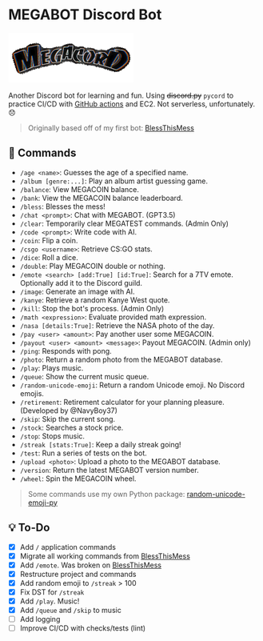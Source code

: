 # MEGABOT Discord Bot

![MEGACORD LOGO](/images/thumbnail.gif)

Another Discord bot for learning and fun. Using ~~discord.py~~ `pycord` to practice CI/CD with [GitHub actions](https://github.com/NicPWNs/MEGABOT/actions) and EC2. Not serverless, unfortunately. 😞

> Originally based off of my first bot: [BlessThisMess](https://github.com/NicPWNs/Discord-BTM-Bot)

## 🤖 Commands

- `/age <name>`: Guesses the age of a specified name.
- `/album [genre:...]`: Play an album artist guessing game.
- `/balance`: View MEGACOIN balance.
- `/bank`: View the MEGACOIN balance leaderboard.
- `/bless`: Blesses the mess!
- `/chat <prompt>`: Chat with MEGABOT. (GPT3.5)
- `/clear`: Temporarily clear MEGATEST commands. (Admin Only)
- `/code <prompt>`: Write code with AI.
- `/coin`: Flip a coin.
- `/csgo <username>`: Retrieve CS:GO stats.
- `/dice`: Roll a dice.
- `/double`: Play MEGACOIN double or nothing.
- `/emote <search> [add:True] [id:True]`: Search for a 7TV emote. Optionally add it to the Discord guild.
- `/image`: Generate an image with AI.
- `/kanye`: Retrieve a random Kanye West quote.
- `/kill`: Stop the bot's process. (Admin Only)
- `/math <expression>`: Evaluate provided math expression.
- `/nasa [details:True]`: Retrieve the NASA photo of the day.
- `/pay <user> <amount>`: Pay another user some MEGACOIN.
- `/payout <user> <amount> <message>`: Payout MEGACOIN. (Admin only)
- `/ping`: Responds with pong.
- `/photo`: Return a random photo from the MEGABOT database.
- `/play`: Plays music.
- `/queue`: Show the current music queue.
- `/random-unicode-emoji`: Return a random Unicode emoji. No Discord emojis.
- `/retirement`: Retirement calculator for your planning pleasure. (Developed by @NavyBoy37)
- `/skip`: Skip the current song.
- `/stock`: Searches a stock price.
- `/stop`: Stops music.
- `/streak [stats:True]`: Keep a daily streak going!
- `/test`: Run a series of tests on the bot.
- `/upload <photo>`: Upload a photo to the MEGABOT database.
- `/version`: Return the latest MEGABOT version number.
- `/wheel`: Spin the MEGACOIN wheel.

> Some commands use my own Python package: [random-unicode-emoji-py](https://github.com/NicPWNs/random-unicode-emoji-py)

## 💡 To-Do

- [x] Add `/` application commands
- [x] Migrate all working commands from [BlessThisMess](https://github.com/NicPWNs/Discord-BTM-Bot)
- [x] Add `/emote`. Was broken on [BlessThisMess](https://github.com/NicPWNs/Discord-BTM-Bot)
- [x] Restructure project and commands
- [x] Add random emoji to `/streak` > 100
- [x] Fix DST for `/streak`
- [x] Add `/play`. Music!
- [x] Add `/queue` and `/skip` to music
- [ ] Add logging
- [ ] Improve CI/CD with checks/tests (lint)
